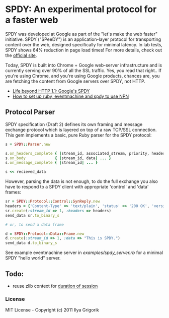 # SPDY: An experimental protocol for a faster web

SPDY was developed at Google as part of the "let's make the web faster" initiative. SPDY ("SPeeDY") is an application-layer protocol for transporting content over the web, designed specifically for minimal latency. In lab tests, SPDY shows 64% reduction in page load times! For more details, check out the [official site](https://sites.google.com/a/chromium.org/dev/spdy).

Today, SPDY is built into Chrome + Google web-server infrastructure and is currently serving over 90% of all the SSL traffic. Yes, you read that right.. If you're using Chrome, and you're using Google products, chances are, you are fetching the content from Google servers over SPDY, not HTTP.

* [Life beyond HTTP 1.1: Google's SPDY](http://www.igvita.com/2011/04/07/life-beyond-http-11-googles-spdy)
* [How to set up ruby, eventmachine and spdy to use NPN](https://gist.github.com/944386)

## Protocol Parser

SPDY specification (Draft 2) defines its own framing and message exchange protocol which is layered on top of a raw TCP/SSL connection. This gem implements a basic, pure Ruby parser for the SPDY protocol:

```ruby
s = SPDY::Parser.new

s.on_headers_complete { |stream_id, associated_stream, priority, headers| ... }
s.on_body             { |stream_id, data| ... }
s.on_message_complete { |stream_id| ... }

s << recieved_data
```

However, parsing the data is not enough, to do the full exchange you also have to respond to a SPDY client with appropriate 'control' and 'data' frames:

```ruby
sr = SPDY::Protocol::Control::SynReply.new
headers = {'Content-Type' => 'text/plain', 'status' => '200 OK', 'version' => 'HTTP/1.1'}
sr.create(:stream_id => 1, :headers => headers)
send_data sr.to_binary_s

# or, to send a data frame

d = SPDY::Protocol::Data::Frame.new
d.create(:stream_id => 1, :data => "This is SPDY.")
send_data d.to_binary_s
```

See example eventmachine server in *examples/spdy_server.rb* for a minimal SPDY "hello world" server.

## Todo:

- reuse zlib context for [duration of session](https://github.com/igrigorik/spdy/issues/2)

### License

MIT License - Copyright (c) 2011 Ilya Grigorik
